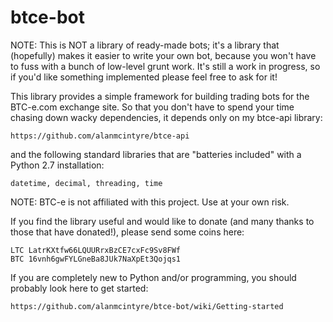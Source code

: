 btce-bot
========

NOTE: This is NOT a library of ready-made bots; it's a library that (hopefully)
makes it easier to write your own bot, because you won't have to fuss with
a bunch of low-level grunt work.  It's still a work in progress, so if you'd
like something implemented please feel free to ask for it!

This library provides a simple framework for building trading bots for the 
BTC-e.com exchange site.  So that you don't have to spend your time chasing
down wacky dependencies, it depends only on my btce-api library:

    https://github.com/alanmcintyre/btce-api
    
and the following standard libraries that are "batteries included" with a
Python 2.7 installation: 

    datetime, decimal, threading, time

NOTE: BTC-e is not affiliated with this project.  Use at your own risk.

If you find the library useful and would like to donate (and many thanks to 
those that have donated!), please send some coins here:

    LTC LatrKXtfw66LQUURrxBzCE7cxFc9Sv8FWf
    BTC 16vnh6gwFYLGneBa8JUk7NaXpEt3Qojqs1

If you are completely new to Python and/or programming, you should probably
look here to get started:

    https://github.com/alanmcintyre/btce-bot/wiki/Getting-started

